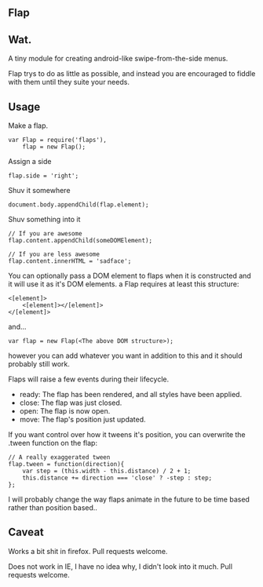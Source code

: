 ## Flap

## Wat.

A tiny module for creating android-like swipe-from-the-side menus.

Flap trys to do as little as possible, and instead you are encouraged to fiddle with them until they suite your needs.

## Usage

Make a flap.

    var Flap = require('flaps'),
        flap = new Flap();

Assign a side

    flap.side = 'right';

Shuv it somewhere

    document.body.appendChild(flap.element);

Shuv something into it

    // If you are awesome
    flap.content.appendChild(someDOMElement);

    // If you are less awesome
    flap.content.innerHTML = 'sadface';

You can optionally pass a DOM element to flaps when it is constructed and it will use it as it's DOM elements. a Flap requires at least this structure:

    <[element]>
        <[element]></[element]>
    </[element]>

and...

    var flap = new Flap(<The above DOM structure>);

however you can add whatever you want in addition to this and it should probably still work.

Flaps will raise a few events during their lifecycle.

 - ready: The flap has been rendered, and all styles have been applied.
 - close: The flap was just closed.
 - open: The flap is now open.
 - move: The flap's position just updated.

If you want control over how it tweens it's position, you can overwrite the .tween function on the flap:

    // A really exaggerated tween
    flap.tween = function(direction){
        var step = (this.width - this.distance) / 2 + 1;
        this.distance += direction === 'close' ? -step : step;
    };

I will probably change the way flaps animate in the future to be time based rather than position based..

 ## Caveat

 Works a bit shit in firefox. Pull requests welcome.

 Does not work in IE, I have no idea why, I didn't look into it much. Pull requests welcome.